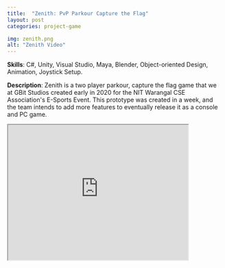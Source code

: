 ```yaml
---
title:  "Zenith: PvP Parkour Capture the Flag"
layout: post
categories: project-game

img: zenith.png
alt: "Zenith Video"
---
```


**Skills**: C#, Unity, Visual Studio, Maya, Blender, Object-oriented Design, Animation, Joystick Setup.


**Description**: Zenith is a two player parkour, capture the flag game that we at GBit Studios created early in 2020 for the NIT Warangal CSE Association's E-Sports Event. This prototype was created in a week, and the team intends to add more features to eventually release it as a console and PC game. 

<iframe width="420" height="315"
src="https://www.youtube.com/embed/aC8WfDrP618">
</iframe>



